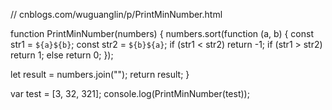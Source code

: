 // cnblogs.com/wuguanglin/p/PrintMinNumber.html

function PrintMinNumber(numbers) {
  numbers.sort(function (a, b) {
    const str1 = `${a}${b}`;
    const str2 = `${b}${a}`;
    if (str1 < str2) return -1;
    if (str1 > str2) return 1;
    else return 0;
  });

  let result = numbers.join("");
  return result;
}

var test = [3, 32, 321];
console.log(PrintMinNumber(test));
